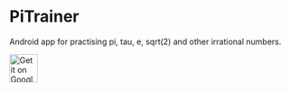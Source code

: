 # PiTrainer
Android app for practising pi, tau, e, sqrt(2) and other irrational numbers. 

<a href="https://play.google.com/store/apps/details?id=com.teinproductions.tein.pitrainer&utm_source=global_co&utm_medium=prtnr&utm_content=Mar2515&utm_campaign=PartBadge&pcampaignid=MKT-AC-global-none-all-co-pr-py-PartBadges-Oct1515-1"><img height="50" alt="Get it on Google Play" src="https://play.google.com/intl/en_us/badges/images/apps/en-play-badge.png" /></a>
